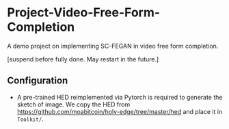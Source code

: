 # Project-Video-Free-Form-Completion
A demo project on implementing SC-FEGAN in video free form completion. 

[suspend before fully done. May restart in the future.]
## Configuration
- A pre-trained HED reimplemented via Pytorch is required to generate
the sketch of image. We copy the HED from https://github.com/moabitcoin/holy-edge/tree/master/hed
and place it in `Toolkit/`.
